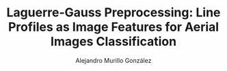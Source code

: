 ---
paperId: 6
author: Alejandro Murillo González
publicationauthor: Murillo González, A.
title: "Laguerre-Gauss Preprocessing: Line Profiles as Image Features for Aerial Images Classification"
pitch: https://slideslive.com/38930548/laguerregauss-preprocessing-line-profiles-as-image-features?ref=folder-55828
poster: Poster_Alejandro_Murillo
alt: 
type: Poster
topic: Applications
subtopic: Machine Learning
link: https://doi.org/10.52591/lxai202007131
conference: icml
year: 2020
tags: icml-2020
location: Virtual
---